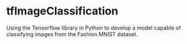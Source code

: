 # tfImageClassification
Using the Tensorflow library in Python to develop a model capable of classifying images from the Fashion MNIST dataset.
